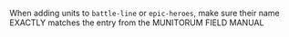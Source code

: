 When adding units to `battle-line` or `epic-heroes`, make sure their name EXACTLY matches the entry from the MUNITORUM FIELD MANUAL

